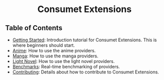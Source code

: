 <h1 align="center">Consumet Extensions</h1>
<h2> Table of Contents </h2>

- [Getting Started](./guides/getting-started.md): Introduction tutorial for Consumet Extensions. This is where beginners should start.
- [Anime](./guides/anime.md): How to use the anime providers.
- [Manga](./guides/manga.md): How to use the manga providers.
- [Light Novel](./guides/light-novels.md): How to use the light novel providers.
- [Benchmarks](https://github.com/consumet/providers-status#readme): Real-time benchmarking of providers.
- [Contributing](./guides/contributing.md): Details about how to contribute to Consumet Extensions.
